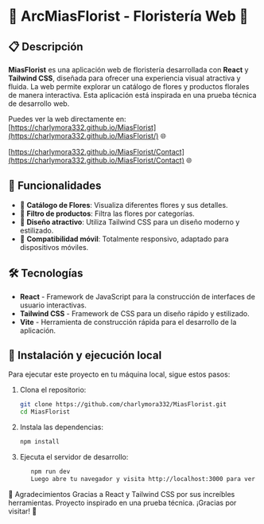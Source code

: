 # 💐 ArcMiasFlorist - Floristería Web 🌷

## 📋 Descripción

**MiasFlorist** es una aplicación web de floristería desarrollada con **React** y **Tailwind CSS**, diseñada para ofrecer una experiencia visual atractiva y fluida. La web permite explorar un catálogo de flores y productos florales de manera interactiva. Esta aplicación está inspirada en una prueba técnica de desarrollo web.

Puedes ver la web directamente en:  
[https://charlymora332.github.io/MiasFlorist](https://charlymora332.github.io/MiasFlorist/) 🌐


[https://charlymora332.github.io/MiasFlorist/Contact](https://charlymora332.github.io/MiasFlorist/Contact) 🌐


## 🚀 Funcionalidades

- 💐 **Catálogo de Flores**: Visualiza diferentes flores y sus detalles.
- 🌸 **Filtro de productos**: Filtra las flores por categorías.
- 🎨 **Diseño atractivo**: Utiliza Tailwind CSS para un diseño moderno y estilizado.
- 📱 **Compatibilidad móvil**: Totalmente responsivo, adaptado para dispositivos móviles.

## 🛠️ Tecnologías

- **React** - Framework de JavaScript para la construcción de interfaces de usuario interactivas.
- **Tailwind CSS** - Framework de CSS para un diseño rápido y estilizado.
- **Vite** - Herramienta de construcción rápida para el desarrollo de la aplicación.

## 🔧 Instalación y ejecución local

Para ejecutar este proyecto en tu máquina local, sigue estos pasos:

1. Clona el repositorio:

   ```bash
   git clone https://github.com/charlymora332/MiasFlorist.git
   cd MiasFlorist
2. Instala las dependencias:

    ```bash
    npm install
3. Ejecuta el servidor de desarrollo:

   ```bash
      npm run dev
      Luego abre tu navegador y visita http://localhost:3000 para ver la aplicación en acción. 🚀

🤝 Agradecimientos
Gracias a React y Tailwind CSS por sus increíbles herramientas. Proyecto inspirado en una prueba técnica. ¡Gracias por visitar! 💖
